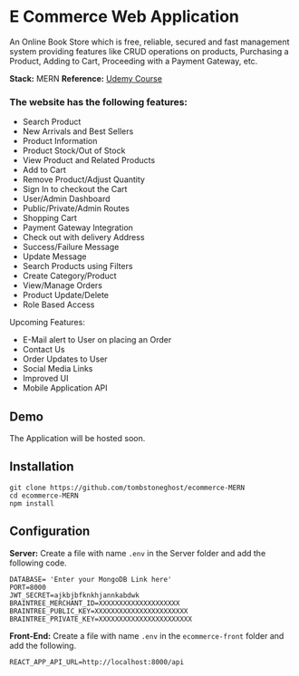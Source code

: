 # E Commerce Web Application 
An Online Book Store which is free, reliable, secured and fast management system providing features like CRUD operations on products, Purchasing a Product, Adding to Cart, Proceeding with a Payment Gateway, etc. 

**Stack:** MERN
**Reference:** [Udemy Course](https://www.udemy.com/course/react-node-ecommerce/)
<br>
### The website has the following features: 

 - Search Product
 - New Arrivals and Best Sellers
 - Product Information
 - Product Stock/Out of Stock
 - View Product and Related Products
 - Add to Cart
 - Remove Product/Adjust Quantity
 - Sign In to checkout the Cart
 - User/Admin Dashboard
 - Public/Private/Admin Routes
 - Shopping Cart
 - Payment Gateway Integration
 - Check out with delivery Address
 - Success/Failure Message
 - Update Message
 - Search Products using Filters
 - Create Category/Product
 - View/Manage Orders
 - Product Update/Delete
 - Role Based Access
 
Upcoming Features:
 - E-Mail alert to User on placing an Order
 - Contact Us 
 - Order Updates to User
 - Social Media Links
 - Improved UI
 - Mobile Application API 

 ## Demo
 The Application will be hosted soon. 

## Installation

    git clone https://github.com/tombstoneghost/ecommerce-MERN
    cd ecommerce-MERN
    npm install

 
## Configuration
**Server:**
Create a file with name `.env` in the Server folder and add the following code. 

    DATABASE= 'Enter your MongoDB Link here'
    PORT=8000
    JWT_SECRET=ajkbjbfknkhjannkabdwk
    BRAINTREE_MERCHANT_ID=XXXXXXXXXXXXXXXXXXXX
    BRAINTREE_PUBLIC_KEY=XXXXXXXXXXXXXXXXXXXXXXX
    BRAINTREE_PRIVATE_KEY=XXXXXXXXXXXXXXXXXXXXXXX
    
**Front-End:**
Create a file with name `.env` in the `ecommerce-front` folder and add the following. 

    REACT_APP_API_URL=http://localhost:8000/api
